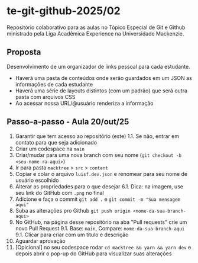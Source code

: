 # te-git-github-2025/02
Repositório colaborativo para as aulas no Tópico Especial de Git e Github ministrado pela Liga Acadêmica Experience na Universidade Mackenzie.

## Proposta
Desenvolvimento de um organizador de links pessoal para cada estudante.

- Haverá uma pasta de conteúdos onde serão guardados em um JSON as informações de cada estudante
- Haverá uma série de layouts distintos (com um padrão) que será outra pasta com arquivos CSS
- Ao acessar nossa URL/@usuário renderiza a informação

## Passo-a-passo - Aula 20/out/25

1. Garantir que tem acesso ao repositório (este)
  1.1. Se não, entrar em contato para que seja adicionado
2. Criar um codespace na `main`
3. Criar/mudar para uma nova branch com seu nome (`git checkout -b <seu-nome-ra-aqui>`)
4. Ir para pasta `macktree` > `src` > `content`
5. Copiar e colar o arquivo `luisf.dev.json` e renomear para seu nome de usuário escolhido
6. Alterar as propriedades para o que desejar
  6.1. Dica: na imagem, use seu link do GitHub com `.png` no final
7. Adicione e faça o commit `git add .` e `git commit -m "Sua mensagem aqui"`
8. Suba as alterações pro Github `git push origin <nome-da-sua-branch-aqui>`
9. No GitHub, na página desse repositório na aba "Pull requests" crie um novo Pull Request
  9.1. Base: `main`, Compare: `nome-da-sua-branch-aqui`
  9.1. Clicar para criar com um titulo e descrição
10. Aguardar aprovação
11. [Opicional] no seu codespace rodar `cd macktree && yarn && yarn dev` e depois abrir o pop-up do GitHub para visualizar suas alterações
